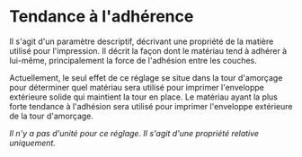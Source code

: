 Tendance à l'adhérence
====
Il s'agit d'un paramètre descriptif, décrivant une propriété de la matière utilisé pour l'impression. Il décrit la façon dont le matériau tend à adhérer à lui-même, principalement la force de l'adhésion entre les couches.

Actuellement, le seul effet de ce réglage se situe dans la tour d'amorçage pour déterminer quel matériau sera utilisé pour imprimer l'enveloppe extérieure solide qui maintient la tour en place. Le matériau ayant la plus forte tendance à l'adhésion sera utilisé pour imprimer l'enveloppe extérieure de la tour d'amorçage.

*Il n'y a pas d'unité pour ce réglage. Il s'agit d'une propriété relative uniquement.*
